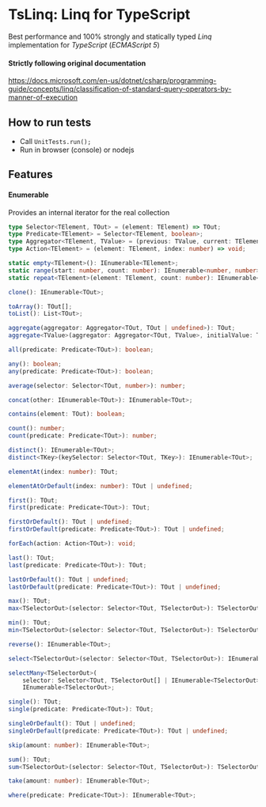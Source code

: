 # TsLinq: Linq for TypeScript
Best performance and 100% strongly and statically typed *Linq* implementation for *TypeScript* (*ECMAScript 5*)

#### Strictly following original documentation
https://docs.microsoft.com/en-us/dotnet/csharp/programming-guide/concepts/linq/classification-of-standard-query-operators-by-manner-of-execution

## How to run tests
* Call `UnitTests.run();`
* Run in browser (console) or nodejs

## Features

#### Enumerable
Provides an internal iterator for the real collection

```typescript
type Selector<TElement, TOut> = (element: TElement) => TOut;
type Predicate<TElement> = Selector<TElement, boolean>;
type Aggregator<TElement, TValue> = (previous: TValue, current: TElement) => TValue;
type Action<TElement> = (element: TElement, index: number) => void;
```

```typescript
static empty<TElement>(): IEnumerable<TElement>;
static range(start: number, count: number): IEnumerable<number, number>;
static repeat<TElement>(element: TElement, count: number): IEnumerable<TElement, TElement>;

clone(): IEnumerable<TOut>;

toArray(): TOut[];
toList(): List<TOut>;

aggregate(aggregator: Aggregator<TOut, TOut | undefined>): TOut;
aggregate<TValue>(aggregator: Aggregator<TOut, TValue>, initialValue: TValue): TValue;

all(predicate: Predicate<TOut>): boolean;

any(): boolean;
any(predicate: Predicate<TOut>): boolean;

average(selector: Selector<TOut, number>): number;

concat(other: IEnumerable<TOut>): IEnumerable<TOut>;

contains(element: TOut): boolean;

count(): number;
count(predicate: Predicate<TOut>): number;

distinct(): IEnumerable<TOut>;
distinct<TKey>(keySelector: Selector<TOut, TKey>): IEnumerable<TOut>;

elementAt(index: number): TOut;

elementAtOrDefault(index: number): TOut | undefined;

first(): TOut;
first(predicate: Predicate<TOut>): TOut;

firstOrDefault(): TOut | undefined;
firstOrDefault(predicate: Predicate<TOut>): TOut | undefined;

forEach(action: Action<TOut>): void;

last(): TOut;
last(predicate: Predicate<TOut>): TOut;

lastOrDefault(): TOut | undefined;
lastOrDefault(predicate: Predicate<TOut>): TOut | undefined;

max(): TOut;
max<TSelectorOut>(selector: Selector<TOut, TSelectorOut>): TSelectorOut;

min(): TOut;
min<TSelectorOut>(selector: Selector<TOut, TSelectorOut>): TSelectorOut;

reverse(): IEnumerable<TOut>;

select<TSelectorOut>(selector: Selector<TOut, TSelectorOut>): IEnumerable<TSelectorOut>;

selectMany<TSelectorOut>(
    selector: Selector<TOut, TSelectorOut[] | IEnumerable<TSelectorOut>>):
    IEnumerable<TSelectorOut>;

single(): TOut;
single(predicate: Predicate<TOut>): TOut;

singleOrDefault(): TOut | undefined;
singleOrDefault(predicate: Predicate<TOut>): TOut | undefined;

skip(amount: number): IEnumerable<TOut>;

sum(): TOut;
sum<TSelectorOut>(selector: Selector<TOut, TSelectorOut>): TSelectorOut;

take(amount: number): IEnumerable<TOut>;

where(predicate: Predicate<TOut>): IEnumerable<TOut>;
```
